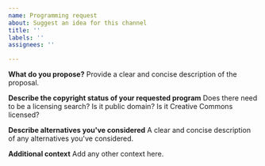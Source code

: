 ```yaml
---
name: Programming request
about: Suggest an idea for this channel
title: ''
labels: ''
assignees: ''

---
```


**What do you propose?**
Provide a clear and concise description of the proposal.

**Describe the copyright status of your requested program**
Does there need to be a licensing search?  Is it public domain?  Is it Creative Commons licensed?

**Describe alternatives you've considered**
A clear and concise description of any alternatives you've considered.

**Additional context**
Add any other context here.
